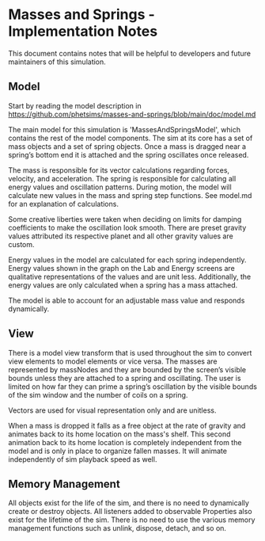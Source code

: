# Masses and Springs - Implementation Notes

This document contains notes that will be helpful to developers and future maintainers of this simulation.

## Model

Start by reading the model description in https://github.com/phetsims/masses-and-springs/blob/main/doc/model.md

The main model for this simulation is 'MassesAndSpringsModel', which contains the rest of the model components. The sim at its core has a set of mass objects and a set of spring objects. Once a mass is dragged near a spring’s bottom end it is attached and the spring oscillates once released.

The mass is responsible for its vector calculations regarding forces, velocity, and acceleration. The spring is responsible for calculating all energy values and oscillation patterns. During motion, the model will calculate new values in the mass and spring step functions. See model.md for an explanation of calculations.

Some creative liberties were taken when deciding on limits for damping coefficients to make the oscillation look smooth. There are preset gravity values attributed its respective planet and all other gravity values are custom. 

Energy values in the model are calculated for each spring independently. Energy values shown in the graph on the Lab and Energy screens are qualitative representations of the values and are unit less. Additionally, the energy values are only calculated when a spring has a mass attached.

The model is able to account for an adjustable mass value and responds dynamically.

## View

There is a model view transform that is used throughout the sim to convert view elements to model elements or vice versa. The masses are represented by massNodes and they are bounded by the screen’s visible bounds unless they are attached to a spring and oscillating. The user is limited on how far they can prime a spring’s oscillation by the visible bounds of the sim window and the number of coils on a spring.

Vectors are used for visual representation only and are unitless.

When a mass is dropped it falls as a free object at the rate of gravity and animates back to its home location on the mass's shelf. This second animation back to its home location is completely independent from the model and is only in place to organize fallen masses. It will animate independently of sim playback speed as well.

## Memory Management

All objects exist for the life of the sim, and there is no need to dynamically create or destroy objects. All listeners added to observable Properties also exist for the lifetime of the sim. There is no need to use the various memory management functions such as unlink, dispose, detach, and so on.

